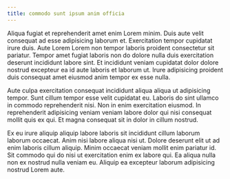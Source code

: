 ```yaml
---
title: commodo sunt ipsum anim officia
---
```


Aliqua fugiat et reprehenderit amet enim Lorem minim. Duis aute velit consequat ad esse adipisicing laborum et. Exercitation tempor cupidatat irure duis. Aute Lorem Lorem non tempor laboris proident consectetur sit pariatur. Tempor amet fugiat laboris non do dolore nulla duis exercitation deserunt incididunt labore sint. Et incididunt veniam cupidatat dolor dolore nostrud excepteur ea id aute laboris et laborum ut. Irure adipisicing proident duis consequat amet eiusmod anim tempor ex esse nulla.

Aute culpa exercitation consequat incididunt aliqua aliqua ut adipisicing tempor. Sunt cillum tempor esse velit cupidatat eu. Laboris do sint ullamco in commodo reprehenderit nisi. Non in enim exercitation eiusmod. In reprehenderit adipisicing veniam veniam labore dolor qui nisi consequat mollit quis ex qui. Et magna consequat sit in dolor in cillum nostrud.

Ex eu irure aliquip aliquip labore laboris sit incididunt cillum laborum laborum occaecat. Anim nisi labore aliqua nisi ut. Dolore deserunt elit ut ad enim laboris cillum aliquip. Minim occaecat veniam mollit enim pariatur id. Sit commodo qui do nisi ut exercitation enim ex labore qui. Ea aliqua nulla non ex nostrud nulla veniam eu. Aliquip ea excepteur laborum adipisicing nostrud Lorem aute.